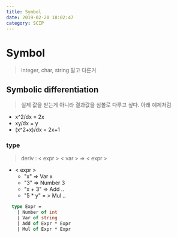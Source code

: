 ```yaml
---
title: Symbol
date: 2019-02-20 18:02:47
category: SCIP
---
```


# Symbol

> integer, char, string 말고 다른거

## Symbolic differentiation

> 실제 값을 받는게 아니라 결과값을 심볼로 다루고 싶다. 아래 예제처럼

* x^2/dx = 2x
* xy/dx = y
* (x^2+x)/dx = 2x+1

### type

> deriv : < expr >  < var > => < expr >

* < expr >
  * "x" => Var x
  * "3" => Number 3
  * "x + 3" => Add ..
  * "5 * y" = > Mul ..

```fs
  type Expr =
    | Number of int
    | Var of string
    | Add of Expr * Expr
    | Mul of Expr * Expr
``` 